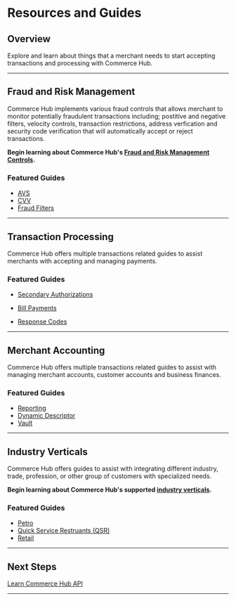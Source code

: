 # Resources and Guides

## Overview

Explore and learn about things that a merchant needs to start accepting transactions and processing with Commerce Hub. 

---

## Fraud and Risk Management

Commerce Hub implements various fraud controls that allows merchant to monitor potentially fraudulent transactions including; postitive and negative filters, velocity controls, transaction restrictions, address verfication and security code verification that will automatically accept or reject transactions.

**Begin learning about Commerce Hub's [Fraud and Risk Management Controls](?path=docs/Resources/Guides/Fraud/Fraud-Settings.md).**

### Featured Guides

- [AVS](?path=docs/Resources/Guides/Fraud/Address-Verification.md)
- [CVV](?path=docs/Resources/Guides/Fraud/Security-Code.md)
- [Fraud Filters](?path=docs/Resources/Guides/Fraud/Fraud-Settings-Filters.md)

---

## Transaction Processing

Commerce Hub offers multiple transactions related guides to assist merchants with accepting and managing payments.

### Featured Guides

- [Secondary Authorizations](?path=docs/Resources/Guides/Authorizations/Authorization-Types.md)

- [Bill Payments](?path=docs/Resources/Guides/Bill-Payments/Bill-Payments.md)

- [Response Codes](?path=docs/Resources/Guides/Response-Codes/Response-Codes.md)

---

## Merchant Accounting

Commerce Hub offers multiple transactions related guides to assist with managing merchant accounts, customer accounts and business finances.

### Featured Guides

- [Reporting](?path=docs/Resources/Guides/Reporting/Reporting-Overview.md) 
- [Dynamic Descriptor](?path=docs/Resources/Guides/Dynamic-Descriptor.md)
- [Vault](?path=docs/Resources/Guides/Vault/Vault-Overview.md)

---

## Industry Verticals

Commerce Hub offers guides to assist with integrating different industry, trade, profession, or other group of customers with specialized needs.

**Begin learning about Commerce Hub's supported [industry verticals](?path=docs/Resources/Guides/Industry-Verticals/Industry-Verticals.md).**

### Featured Guides

- [Petro](?path=docs/Resources/Guides/Industry-Verticals/Petro.md)
- [Quick Service Restruants (QSR)](?path=docs/Resources/Guides/Industry-Verticals/QSR.md)
- [Retail](?path=docs/Resources/Guides/Industry-Verticals/Retail.md)

---

## Next Steps

[Learn Commerce Hub API](?path=docs/Resources/API-Documents/Use-Our-APIs.md)

---
